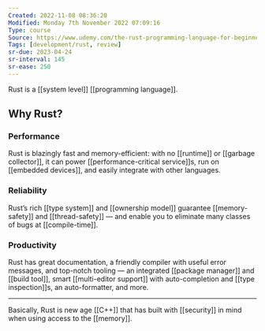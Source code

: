 ```yaml
---
Created: 2022-11-08 08:36:20
Modified: Monday 7th November 2022 07:09:16
Type: course
Source: https://www.udemy.com/the-rust-programming-language-for-beginners/?xref=E0Aed11STH4LPUQvCz0GJFABTmM=
Tags: [development/rust, review]
sr-due: 2023-04-24
sr-interval: 145
sr-ease: 250
---
```


Rust is a [[system level]] [[programming language]]. 

## Why Rust?

### Performance

Rust is blazingly fast and memory-efficient: with no [[runtime]] or [[garbage collector]], it can power [[performance-critical service]]s, run on [[embedded devices]], and easily integrate with other languages.

### Reliability

Rust’s rich [[type system]] and [[ownership model]] guarantee [[memory-safety]] and [[thread-safety]] — and enable you to eliminate many classes of bugs at [[compile-time]].

### Productivity

Rust has great documentation, a friendly compiler with useful error messages, and top-notch tooling — an integrated [[package manager]] and [[build tool]], smart [[multi-editor support]] with auto-completion and [[type inspection]]s, an auto-formatter, and more.

----

Basically, Rust is new age [[C++]] that has built with [[security]] in mind when using access to the [[memory]].